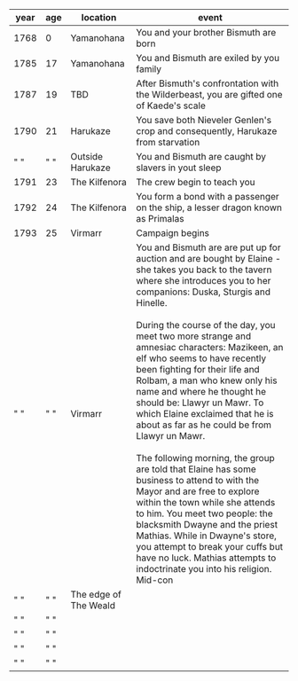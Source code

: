 | year | age | location | event |
| ---- | ---- | ---- | ---- |
| 1768 | 0 | Yamanohana | You and your brother Bismuth are born |
| 1785 | 17 | Yamanohana | You and Bismuth are exiled by you family |
| 1787 | 19 | TBD | After Bismuth's confrontation with the Wilderbeast, you are gifted one of Kaede's scale |
| 1790 | 21 | Harukaze | You save both Nieveler Genlen's crop and consequently, Harukaze from starvation |
| " " | " " | Outside Harukaze | You and Bismuth are caught by slavers in yout sleep |
| 1791 | 23 | The Kilfenora | The crew begin to teach you  |
| 1792 | 24 | The Kilfenora | You form a bond with a passenger on the ship, a lesser dragon known as Primalas |
| 1793 | 25 | Virmarr | Campaign begins |
| " " | " " | Virmarr | You and Bismuth are are put up for auction and are bought by Elaine - she takes you back to the tavern where she introduces you to her companions: Duska, Sturgis and Hinelle.<br><br>During the course of the day, you meet two more strange and amnesiac characters: Mazikeen, an elf who seems to have recently been fighting for their life and Rolbam, a man who knew only his name and where he thought he should be: Llawyr un Mawr. To which Elaine exclaimed that he is about as far as he could be from Llawyr un Mawr.<br><br>The following morning, the group are told that Elaine has some business to attend to with the Mayor and are free to explore within the town while she attends to him. You meet two people: the blacksmith Dwayne and the priest Mathias. While in Dwayne's store, you attempt to break your cuffs but have no luck. Mathias attempts to indoctrinate you into his religion. Mid-con |
| " " | " " | The edge of The Weald |  |
| " " | " " |  |  |
| " " | " " |  |  |
| " " | " " |  |  |
| " " | " " |  |  |
